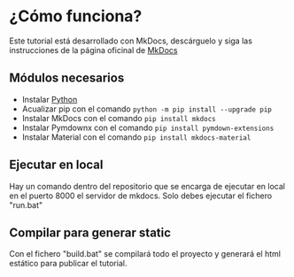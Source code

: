 # ¿Cómo funciona?

Este tutorial está desarrollado con MkDocs, descárguelo y siga las instrucciones de la página oficinal de [MkDocs](https://www.mkdocs.org/)

## Módulos necesarios

* Instalar [Python](https://www.python.org/)
* Acualizar pip con el comando `python -m pip install --upgrade pip`
* Instalar MkDocs con el comando `pip install mkdocs`
* Instalar Pymdownx con el comando `pip install pymdown-extensions`
* Instalar Material con el comando `pip install mkdocs-material`


## Ejecutar en local

Hay un comando dentro del repositorio que se encarga de ejecutar en local en el puerto 8000 el servidor de mkdocs. Solo debes ejecutar el fichero "run.bat"


## Compilar para generar static

Con el fichero "build.bat" se compilará todo el proyecto y generará el html estático para publicar el tutorial.
